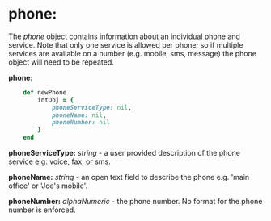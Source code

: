 # phone:

The *phone* object contains information about an individual phone and service.  Note that only one service is allowed per phone; so if multiple services are available on a number (e.g. mobile, sms, message) the phone object will need to be repeated.

__phone:__
````ruby
    def newPhone
        intObj = {
            phoneServiceType: nil,
            phoneName: nil,
            phoneNumber: nil
        }
    end
````

__phoneServiceType:__ *string* - a user provided description of the phone service e.g. voice, fax, or sms.

__phoneName:__ *string* - an open text field to describe the phone e.g. 'main office' or 'Joe's mobile'.

__phoneNumber:__ *alphaNumeric* - the phone number.  No format for the phone number is enforced.
